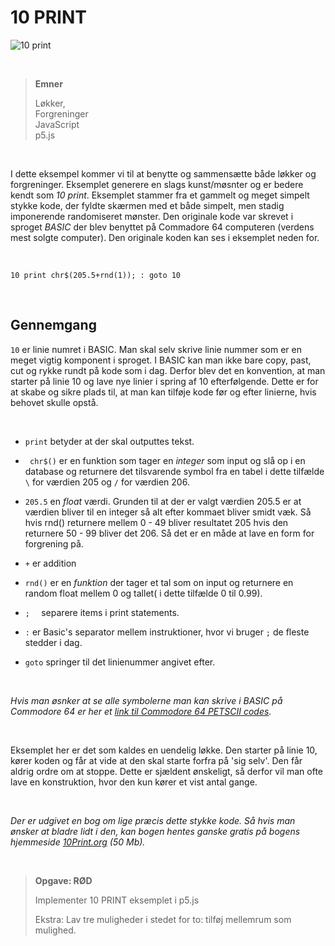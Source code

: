 # 10 PRINT

![10 print](https://i0.wp.com/digitalsouls.com/wp/wp-content/uploads/2014/07/10print504.gif)

​     

> **Emner**
>
> Løkker,<br/>
> Forgreninger<br/>
> JavaScript<br/>
> p5.js

​     

I dette eksempel kommer vi til at benytte og sammensætte både løkker og forgreninger. Eksemplet generere en slags kunst/møsnter og er bedere kendt som *10 print*. Eksemplet stammer fra et gammelt og meget simpelt stykke kode, der fyldte skærmen med et både simpelt, men stadig imponerende randomiseret mønster. Den originale kode var skrevet i sproget *BASIC* der blev benyttet på Commadore 64 computeren (verdens mest solgte computer). Den originale koden kan ses i eksemplet neden for.

​     

```basic
10 print chr$(205.5+rnd(1)); : goto 10
```

​     

## Gennemgang

`10` er linie numret i BASIC. Man skal selv skrive linie nummer som er en meget vigtig komponent i sproget. I BASIC kan man ikke bare copy, past, cut og rykke rundt på kode som i dag. Derfor blev det en konvention, at man starter på linie 10 og lave nye linier i spring af 10 efterfølgende. Dette er for at skabe og sikre plads til, at man kan tilføje kode før og efter linierne, hvis behovet skulle opstå. 

​     

- `print` betyder at der skal outputtes tekst. 

- ` chr$()` er en funktion som tager en *integer* som input og slå op i en database og returnere det tilsvarende symbol fra en tabel i dette tilfælde `\` for værdien 205 og `/` for værdien 206.

- `205.5` en *float* værdi. Grunden til at der er valgt værdien 205.5 er at værdien bliver til en integer så alt efter kommaet bliver smidt væk. Så hvis rnd() returnere mellem 0 - 49 bliver resultatet 205 hvis den returnere 50 - 99 bliver det 206. Så det er en måde at lave en form for forgrening på.
- `+` er addition

- `rnd()` er en *funktion* der tager et tal som on input og returnere en random float mellem 0 og tallet( i dette tilfælde 0 til 0.99). 

- `;  ` separere items i print statements.

- `:` er Basic's separator mellem instruktioner, hvor vi bruger  `;` de fleste stedder i dag. 

- `goto` springer til det linienummer angivet efter.

​     

*Hvis man øsnker at se alle symbolerne man kan skrive i BASIC på Commodore 64 er her et [link til Commodore 64 PETSCII codes](https://sta.c64.org/cbm64pet.html).*

​     

Eksemplet her er det som kaldes en uendelig løkke. Den starter på linie 10, kører koden og får at vide at den skal starte forfra på 'sig selv'. Den får aldrig ordre om at stoppe. Dette er sjældent ønskeligt, så derfor vil man ofte lave en konstruktion, hvor den kun kører et vist antal gange.

​     

*Der er udgivet en bog om lige præcis dette stykke kode. Så hvis man ønsker at bladre lidt i den, kan bogen hentes ganske gratis på bogens hjemmeside [10Print.org](https://10print.org/10_PRINT_121114.pdf) (50 Mb).*

​     

> **Opgave: RØD**
>
> Implementer 10 PRINT eksemplet i p5.js
>
> Ekstra: Lav tre muligheder i stedet for to: tilføj mellemrum som mulighed.













